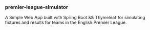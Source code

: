 ### premier-league-simulator

A Simple Web App built with Spring Boot && Thymeleaf for simulating fixtures and results for teams in the English Premier League.